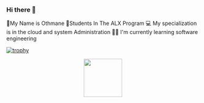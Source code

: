 ### Hi there 👋
🦅My Name is Othmane 
🧑‍Students In The ALX Program
💻 My specialization is in the cloud and system Administration 
👨‍💻 I'm currently learning software engineering 


[![trophy](https://github-profile-trophy.vercel.app/?username=ryo-ma&theme=onedark)](https://github.com/ryo-ma/github-profile-trophy)
<div id="header" align="center">
  <img src="https://media.giphy.com/media/ZVik7pBtu9dNS/giphy.gif" width="100"/>
</div>
